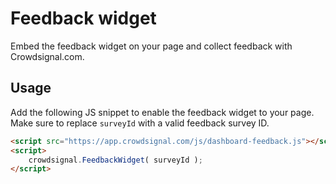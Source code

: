 # Feedback widget

Embed the feedback widget on your page and collect feedback with Crowdsignal.com.

## Usage

Add the following JS snippet to enable the feedback widget to your page. Make sure to replace `surveyId` with a valid feedback survey ID.

```html
<script src="https://app.crowdsignal.com/js/dashboard-feedback.js"></script>
<script>
    crowdsignal.FeedbackWidget( surveyId );
</script>
```
